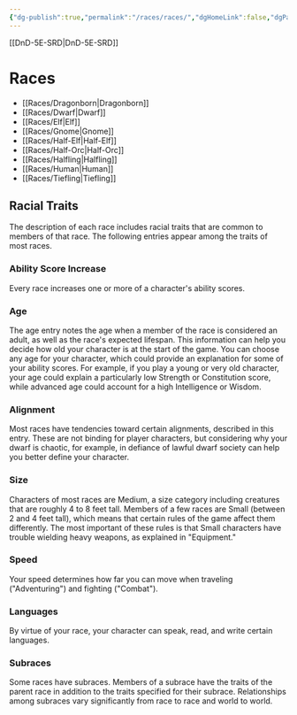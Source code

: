 ```yaml
---
{"dg-publish":true,"permalink":"/races/races/","dgHomeLink":false,"dgPassFrontmatter":true}
---
```


[[DnD-5E-SRD|DnD-5E-SRD]]
# Races
- [[Races/Dragonborn|Dragonborn]]
- [[Races/Dwarf|Dwarf]]
- [[Races/Elf|Elf]]
- [[Races/Gnome|Gnome]]
- [[Races/Half-Elf|Half-Elf]]
- [[Races/Half-Orc|Half-Orc]]
- [[Races/Halfling|Halfling]]
- [[Races/Human|Human]]
- [[Races/Tiefling|Tiefling]]

## Racial Traits

The description of each race includes racial traits that are common to members of that race. The following entries appear among the traits of most races.

### Ability Score Increase

Every race increases one or more of a character's ability scores.

### Age

The age entry notes the age when a member of the race is considered an adult, as well as the race's expected lifespan. This information can help you decide how old your character is at the start of the game. You can choose any age for your character, which could provide an explanation for some of your ability scores. For example, if you play a young or very old character, your age could explain a particularly low Strength or Constitution score, while advanced age could account for a high Intelligence or Wisdom.

### Alignment

Most races have tendencies toward certain alignments, described in this entry. These are not binding for player characters, but considering why your dwarf is chaotic, for example, in defiance of lawful dwarf society can help you better define your character.

### Size

Characters of most races are Medium, a size category including creatures that are roughly 4 to 8 feet tall. Members of a few races are Small (between 2 and 4 feet tall), which means that certain rules of the game affect them differently. The most important of these rules is that Small characters have trouble wielding heavy weapons, as explained in "Equipment."

### Speed

Your speed determines how far you can move when traveling ("Adventuring") and fighting ("Combat").

### Languages

By virtue of your race, your character can speak, read, and write certain languages.

### Subraces

Some races have subraces. Members of a subrace have the traits of the parent race in addition to the traits specified for their subrace. Relationships among subraces vary significantly from race to race and world to world.

